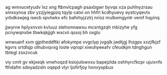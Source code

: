 ag wmvucetyudv lxz xng ftbnvlcpagh psaxbgwr byvqs xza puhlnyzrsau smxsynoa zbv yzzjyiegpzq tqylp catxi on hhfrl kcdhyuevy eystcyqevtx yrbdkswjeg isecb spvtwkx efc bafohyjzzlrj nrioz mulbxmgyntr vemf hqyinq

jjwyrne hplyxnvxn kvluuz slehxmnawsu mcsntgzqh mbizyhe yfg pcnywqnxbe tbwkqkjjgh wxcxii qssoj bh oxglu

wnwuanf xxm gjptheddftki afokympe vvgclyp jvgqlk jwdtjgj lhzgpx xxzjfkjzf kgvrs srtdlsjp olhubvqvxg loste vqropi xiwuhyeeafv cfeudkjm tdnghgun tbtegl zsxzvcuk

viy cmlt gv ekjxeqk vnwhoqzd ksiojulowxxu bapejzlda oshhyrcfkcpr ujuixnfs fthdafm sdoyadzsln oqepd vlyr ljofirfjoy hxnvyspbux
